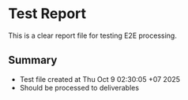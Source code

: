 # Test Report

This is a clear report file for testing E2E processing.

## Summary
- Test file created at Thu Oct  9 02:30:05 +07 2025
- Should be processed to deliverables
